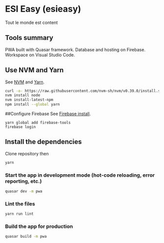# ESI Easy (esieasy)

Tout le monde est content

## Tools summary
PWA built with Quasar framework.
Database and hosting on Firebase.
Workspace on Visual Studio Code.

## Use NVM and Yarn
See [NVM](https://github.com/nvm-sh/nvm) and [Yarn](https://classic.yarnpkg.com/lang/en/docs/install/).
```bash
curl -o- https://raw.githubusercontent.com/nvm-sh/nvm/v0.39.0/install.sh | bash
nvm install node
nvm install-latest-npm
npm install --global yarn
```

##Configure Firebase
See [Firebase install](https://firebase.google.com/docs/cli#install_the_firebase_cli).
```
yarn global add firebase-tools
firebase login
```

## Install the dependencies
Clone repository then
```bash
yarn
```

### Start the app in development mode (hot-code reloading, error reporting, etc.)
```bash
quasar dev -m pwa
```

### Lint the files
```bash
yarn run lint
```

### Build the app for production
```bash
quasar build -m pwa
```

